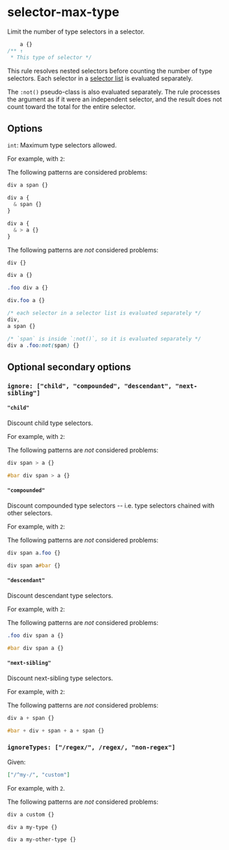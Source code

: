 # selector-max-type

Limit the number of type selectors in a selector.

<!-- prettier-ignore -->
```css
    a {}
/** ↑
 * This type of selector */
```

This rule resolves nested selectors before counting the number of type selectors. Each selector in a [selector list](https://www.w3.org/TR/selectors4/#selector-list) is evaluated separately.

The `:not()` pseudo-class is also evaluated separately. The rule processes the argument as if it were an independent selector, and the result does not count toward the total for the entire selector.

## Options

`int`: Maximum type selectors allowed.

For example, with `2`:

The following patterns are considered problems:

<!-- prettier-ignore -->
```css
div a span {}
```

<!-- prettier-ignore -->
```css
div a {
  & span {}
}
```

<!-- prettier-ignore -->
```css
div a {
  & > a {}
}
```

The following patterns are _not_ considered problems:

<!-- prettier-ignore -->
```css
div {}
```

<!-- prettier-ignore -->
```css
div a {}
```

<!-- prettier-ignore -->
```css
.foo div a {}
```

<!-- prettier-ignore -->
```css
div.foo a {}
```

<!-- prettier-ignore -->
```css
/* each selector in a selector list is evaluated separately */
div,
a span {}
```

<!-- prettier-ignore -->
```css
/* `span` is inside `:not()`, so it is evaluated separately */
div a .foo:not(span) {}
```

## Optional secondary options

### `ignore: ["child", "compounded", "descendant", "next-sibling"]`

#### `"child"`

Discount child type selectors.

For example, with `2`:

The following patterns are _not_ considered problems:

<!-- prettier-ignore -->
```css
div span > a {}
```

<!-- prettier-ignore -->
```css
#bar div span > a {}
```

#### `"compounded"`

Discount compounded type selectors -- i.e. type selectors chained with other selectors.

For example, with `2`:

The following patterns are _not_ considered problems:

<!-- prettier-ignore -->
```css
div span a.foo {}
```

<!-- prettier-ignore -->
```css
div span a#bar {}
```

#### `"descendant"`

Discount descendant type selectors.

For example, with `2`:

The following patterns are _not_ considered problems:

<!-- prettier-ignore -->
```css
.foo div span a {}
```

<!-- prettier-ignore -->
```css
#bar div span a {}
```

#### `"next-sibling"`

Discount next-sibling type selectors.

For example, with `2`:

The following patterns are _not_ considered problems:

<!-- prettier-ignore -->
```css
div a + span {}
```

<!-- prettier-ignore -->
```css
#bar + div + span + a + span {}
```

### `ignoreTypes: ["/regex/", /regex/, "non-regex"]`

Given:

```json
["/^my-/", "custom"]
```

For example, with `2`.

The following patterns are _not_ considered problems:

<!-- prettier-ignore -->
```css
div a custom {}
```

<!-- prettier-ignore -->
```css
div a my-type {}
```

<!-- prettier-ignore -->
```css
div a my-other-type {}
```
